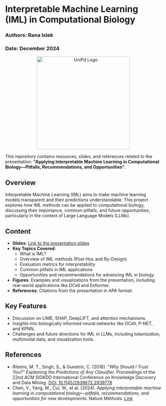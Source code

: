 # Interpretable Machine Learning (IML) in Computational Biology
### Authors: Rana Islek
### Date: December 2024

<div align="center">
    <img src="https://decision-for-liver.eu/wp-content/uploads/2020/07/UNIPD.png" alt="UniPd Logo" width="300"/>
</div>

This repository contains resources, slides, and references related to the presentation: **"Applying Interpretable Machine Learning in Computational Biology—Pitfalls, Recommendations, and Opportunities"**.

## Overview
Interpretable Machine Learning (IML) aims to make machine learning models transparent and their predictions understandable. This project explores how IML methods can be applied to computational biology, discussing their importance, common pitfalls, and future opportunities, particularly in the context of Large Language Models (LLMs).

## Content
- **Slides**: [Link to the presentation slides](https://www.canva.com/design/DAGXgdDQSIU/JVpwEty1QNwGj7fChbSeaQ/edit?utm_content=DAGXgdDQSIU&utm_campaign=designshare&utm_medium=link2&utm_source=sharebutton)
- **Key Topics Covered**:
  - What is IML?
  - Overview of IML methods (Post Hoc and By-Design)
  - Evaluation metrics for interpretability
  - Common pitfalls in IML applications
  - Opportunities and recommendations for advancing IML in biology
- **Figures**: Examples and visualizations from the presentation, including real-world applications like DCell and Enformer.
- **References**: Citations from the presentation in APA format.

## Key Features
- Discussion on LIME, SHAP, DeepLIFT, and attention mechanisms.
- Insights into biologically informed neural networks like DCell, P-NET, and KPNN.
- Challenges and future directions for IML in LLMs, including tokenization, multimodal data, and visualization tools.

## References
- Ribeiro, M. T., Singh, S., & Guestrin, C. (2016). *"Why Should I Trust You?" Explaining the Predictions of Any Classifier.* Proceedings of the 22nd ACM SIGKDD International Conference on Knowledge Discovery and Data Mining. [DOI: 10.1145/2939672.2939778](https://doi.org/10.1145/2939672.2939778)
- Chen, V., Yang, M., Cui, W., et al. (2024). *Applying interpretable machine learning in computational biology—pitfalls, recommendations, and opportunities for new developments.* Nature Methods. [Link](https://doi.org/10.1038/s41592-024-02359-7)
